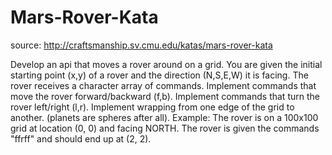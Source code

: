 Mars-Rover-Kata
===============
source: http://craftsmanship.sv.cmu.edu/katas/mars-rover-kata

Develop an api that moves a rover around on a grid.
You are given the initial starting point (x,y) of a rover and the direction (N,S,E,W) it is facing.
The rover receives a character array of commands.
Implement commands that move the rover forward/backward (f,b).
Implement commands that turn the rover left/right (l,r).
Implement wrapping from one edge of the grid to another. (planets are spheres after all).
Example: The rover is on a 100x100 grid at location (0, 0) and facing NORTH. The rover is given the commands "ffrff" and should end up at (2, 2).
